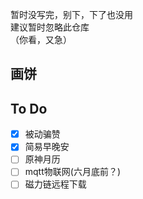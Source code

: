 暂时没写完，别下，下了也没用  
建议暂时忽略此仓库  
（你看，又急）  



## 画饼
## To Do    
- [x] 被动骗赞
- [x] 简易早晚安  
- [ ] 原神月历  
- [ ] mqtt物联网(六月底前？)  
- [ ] 磁力链远程下载  
